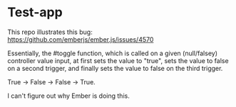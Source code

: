 # Test-app

This repo illustrates this bug: https://github.com/emberjs/ember.js/issues/4570

Essentially, the #toggle function, which is called on a given (null/falsey) controller value input, at first sets the value to "true", sets the value to false on a second trigger, and finally sets the value to false on the third trigger. 

True -> False -> False -> True.

I can't figure out why Ember is doing this.
